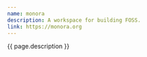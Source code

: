 ```yaml
---
name: monora
description: A workspace for building FOSS.
link: https://monora.org
---
```

{{ page.description }}